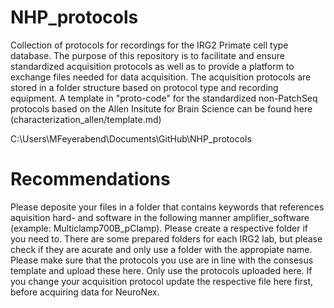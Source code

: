 # NHP_protocols
Collection of protocols for recordings for the IRG2 Primate cell type database. The purpose of this repository is to facilitate and ensure standardized acquisition  protocols as well as to provide a platform to exchange files needed for data acquisition. The acquisition protocols are stored in a folder structure based on protocol type and recording equipment. A template in "proto-code" for the standardized non-PatchSeq protocols based on the Allen Insitute for Brain Science can be found here (characterization_allen/template.md)


C:\Users\MFeyerabend\Documents\GitHub\NHP_protocols
# Recommendations
Please deposite your files in a folder that contains keywords that references aquisition hard- and software in the following manner amplifier_software (example: Multiclamp700B_pClamp). Please create a respective folder if you need to. There are some prepared folders for each IRG2 lab, but please check if they are acurate and only use a folder with the appropiate name. 
Please make sure that the protocols you use are in line with the consesus template and upload these here. Only use the protocols uploaded here. If you change your acquisition protocol update the respective file here first, before acquiring data for NeuroNex.
